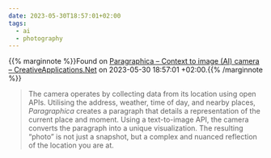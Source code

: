```yaml
---
date: 2023-05-30T18:57:01+02:00
tags:
  - ai
  - photography
---
```

{{% marginnote %}}Found on [Paragraphica – Context to image (AI) camera – CreativeApplications.Net](https://web.archive.org/web/20230530185701/https://www.creativeapplications.net/objects/paragraphica-context-to-image-ai-camera/) on 2023-05-30 18:57:01 +02:00.{{% /marginnote %}}

> The camera operates by collecting data from its location using open APIs. Utilising the address, weather, time of day, and nearby places, _Paragraphica_ creates a paragraph that details a representation of the current place and moment. Using a text-to-image API, the camera converts the paragraph into a unique visualization. The resulting “photo” is not just a snapshot, but a complex and nuanced reflection of the location you are at.